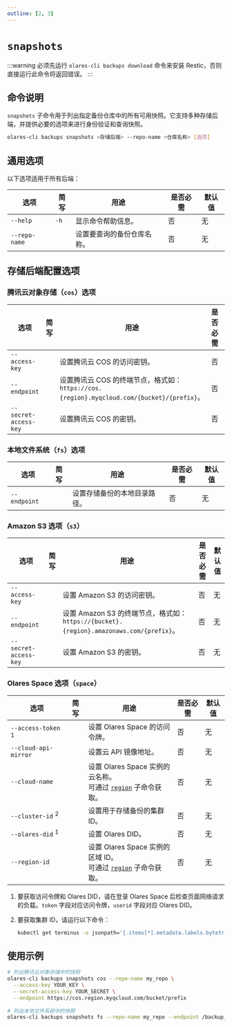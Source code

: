 ```yaml
---
outline: [2, 3]
---
```

# `snapshots`
:::warning
必须先运行 `olares-cli backups download` 命令来安装 Restic，否则直接运行此命令将返回错误。
:::
## 命令说明
`snapshots` 子命令用于列出指定备份仓库中的所有可用快照。它支持多种存储后端，并提供必要的选项来进行身份验证和查询快照。
```bash
olares-cli backups snapshots <存储后端> --repo-name <仓库名称> [选项]
```
## 通用选项
以下选项适用于所有后端：

| 选项          | 简写   | 用途                 | 是否必需 | 默认值 |
|---------------|------|----------------------|----------|--------|
| `--help`      | `-h` | 显示命令帮助信息。         | 否       | 无     |
| `--repo-name` |      | 设置要查询的备份仓库名称。 | 否       | 无     |

## 存储后端配置选项

### 腾讯云对象存储（`cos`）选项

| 选项                | 简写 | 用途                                                                         | 是否必需 | 默认值 |
|---------------------|----|------------------------------------------------------------------------------|----------|--------|
| `--access-key`      |    | 设置腾讯云 COS 的访问密钥。                                                            | 否       | 无     |
| `--endpoint`        |    | 设置腾讯云 COS 的终端节点，格式如：`https://cos.{region}.myqcloud.com/{bucket}/{prefix}`。 | 否       | 无     |
| `--secret-access-key` |    | 设置腾讯云 COS 的密钥。                                                          | 否       | 无     |                                                           |

### 本地文件系统（`fs`）选项

| 选项         | 简写 | 用途                 | 是否必需 | 默认值 |
|--------------|----|----------------------|----------|--------|
| `--endpoint` |    | 设置存储备份的本地目录路径。 | 否       | 无     |

### Amazon S3 选项（`s3`）

| 选项                | 简写 | 用途                                                                         | 是否必需 | 默认值 |
|---------------------|----|------------------------------------------------------------------------------|----------|--------|
| `--access-key`      |    | 设置 Amazon S3 的访问密钥。                                                        | 否       | 无     |
| `--endpoint`        |    | 设置 Amazon S3 的终端节点，格式如：`https://{bucket}.{region}.amazonaws.com/{prefix}`。 | 否       | 无     |
| `--secret-access-key` |    | 设置 Amazon S3 的密钥。                                                          | 否       | 无     |

### Olares Space 选项（`space`）

| 选项                          | 简写 | 用途                                                                  | 是否必需 | 默认值 |
|-------------------------------|----|---------------------------------------------------------------------|----------|--------|
| `--access-token` <sup>1</sup> |    | 设置 Olares Space 的访问令牌。                                              | 否       | 无     |
| `--cloud-api-mirror`          |    | 设置云 API 镜像地址。                                                       | 否       | 无     |
| `--cloud-name`                |    | 设置 Olares Space 实例的云名称。<br/> 可通过 [`region`](region.md) 子命令获取。       | 否       | 无     |
| `--cluster-id` <sup>2</sup>   |    | 设置用于存储备份的集群 ID。                                                     | 否       | 无     |
| `--olares-did` <sup>1</sup>   |    | 设置 Olares DID。                                                      | 否       | 无     |
| `--region-id`                 |    | 设置 Olares Space 实例的区域 ID。<br/> 可通过 [`region`](region.md) 子命令获取。 | 否       | 无     |

1. 要获取访问令牌和 Olares DID，请在登录 Olares Space 后检查页面网络请求的负载。`token` 字段对应访问令牌，`userid` 字段对应 Olares DID。

2. 要获取集群 ID，请运行以下命令：
   ```bash
   kubectl get terminus -o jsonpath='{.items[*].metadata.labels.bytetrade\.io/cluster-id}'
   ```
## 使用示例
```bash
# 列出腾讯云对象存储中的快照
olares-cli backups snapshots cos --repo-name my_repo \
  --access-key YOUR_KEY \
  --secret-access-key YOUR_SECRET \
  --endpoint https://cos.region.myqcloud.com/bucket/prefix
  
# 列出本地文件系统中的快照
olares-cli backups snapshots fs --repo-name my_repo --endpoint /backup_repo
```